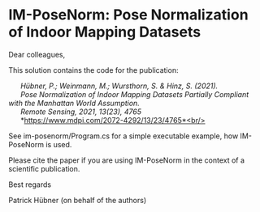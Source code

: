 # IM-PoseNorm: Pose Normalization of Indoor Mapping Datasets

Dear colleagues,

This solution contains the code for the publication: 

&nbsp;&nbsp;&nbsp;&nbsp;&nbsp;&nbsp;*Hübner, P.; Weinmann, M.; Wursthorn, S. & Hinz, S. (2021).*<br/>
&nbsp;&nbsp;&nbsp;&nbsp;&nbsp;&nbsp;*Pose Normalization of Indoor Mapping Datasets Partially Compliant with the Manhattan World Assumption.*<br/>
&nbsp;&nbsp;&nbsp;&nbsp;&nbsp;&nbsp;*Remote Sensing, 2021, 13(23), 4765*<br/>
&nbsp;&nbsp;&nbsp;&nbsp;&nbsp;&nbsp;*https://www.mdpi.com/2072-4292/13/23/4765*<br/>

See im-posenorm/Program.cs for a simple executable example, how IM-PoseNorm is used.

Please cite the paper if you are using IM-PoseNorm in the context of a scientific publication.

Best regards

Patrick Hübner
(on behalf of the authors)
